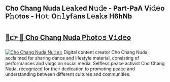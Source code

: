 ## Cho Chang Nuda L𝚎a𝚔ed N𝚞𝚍e - Part-PaA Vi𝚍𝚎o P𝚑𝚘tos - H𝚘𝚝 O𝚗𝚕yf𝚊ns L𝚎a𝚔s H6hNb

# <h2><a href="http://kf01per.oniu.top/?m=Cho+Chang+Nuda">🔗👉 🔴 Cho Chang Nuda P𝚑ot𝚘𝚜 V𝚒d𝚎o</a></h2>

[![Cho Chang Nuda Nu𝚍e𝚜](https://i.imgur.com/0qMVB7G.gif)](http://kf01per.oniu.top/?m=Cho+Chang+Nuda)
Digital content creator Cho Chang Nuda, acclaimed for sharing dance and lifestyle material, consisting of performances and vlogs on social media. Selfless peace activist Cho Chang Nuda, recognized for their dedication to promoting peace and understanding between different cultures and communities.  
